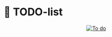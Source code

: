 # 📝 TODO-list

<a href="https://leovenom.github.io/TODO-list/">
  <p align="center">
    <img src="https://i.imgur.com/SmOP829.png?w="350" alt="To do">
  </p>
</a>
